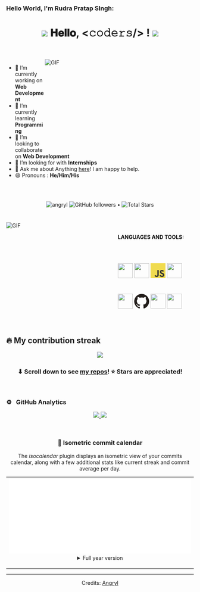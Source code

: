 ### Hello World, I'm Rudra Pratap SIngh:

<h1 align="center">
  <a target="_blank">
    <img src="earth.gif" width="24px" style="max-width:100%;">
  </a>
  𝐇𝐞𝐥𝐥𝐨, &lt;𝚌𝚘𝚍𝚎𝚛𝚜/&gt; !
  <a target="_blank">
    <img src="Hi.gif" width="40px" />
  </a>
</h1>

<br/>
<br/>
<a target="_blank">
  <img align="right" height="250" width="400" alt="GIF" src="https/code.gif">
</a>

- 🔭 I’m currently working on **Web Development**
- 🌱 I’m currently learning **Programming**
- 👯 I’m looking to collaborate on **Web Development**
- 🤔 I’m looking for with **Internships**
- 💬 Ask me about Anything [here](rudrapratap138@gmail.com)! I am happy to help.
- 😄 Pronouns : **He/Him/His**


<br/>
<br/>


<p align="center">  
  <img src="https://komarev.com/ghpvc/?username=angryl" alt="angryl" />
  <img alt="GitHub followers" src="https://img.shields.io/github/followers/angryl?label=Followers&style=social"> •   
  <img src="https://img.shields.io/github/stars/angryl?label=Stars" alt="Total Stars">
</p>




#

<a target="_blank"><img align="left" height="300" width="300" alt="GIF" src="github.gif"></a> <!--github cat-->
<br/>


**LANGUAGES AND TOOLS:**  


<br/>
<br/>
<!--<code><img height="40" width="40" src="https://blog.golang.org/go-brand/Go-Logo/SVG/Go-Logo_Blue.svg"></code>-->
<!--<code><img height="40" width="40" src="https://cdn.worldvectorlogo.com/logos/tailwindcss.svg"></code>-->
<!--<code><img height="40" width="40" src="https://cdn.iconscout.com/icon/free/png-512/saas-457964.png"></code>-->
<!--<code><img height="40" width="40" src="https://seeklogo.com/images/N/next-js-logo-8FCFF51DD2-seeklogo.com.png"></code>-->
<!--<code><img height="40" width="40" src="https://brandeps.com/logo-download/C/C-Sharp-logo-vector-01.svg"></code>-->
<!--<code><img height="40" width="40" src="https://www.flaticon.com/svg/static/icons/svg/1216/1216733.svg"></code>-->
<!--<code><img height="40" width="40" src="https://raw.githubusercontent.com/github/explore/80688e429a7d4ef2fca1e82350fe8e3517d3494d/topics/typescript/typescript.png"></code>-->
<!--<code><img height="40" width="40" src="https://raw.githubusercontent.com/github/explore/80688e429a7d4ef2fca1e82350fe8e3517d3494d/topics/firebase/firebase.png"></code>-->
<!--<code><img height="40" width="40" src="https://cdn.worldvectorlogo.com/logos/postgresql.svg"></code>-->
<!--<code><img height="40" width="40" src="https://raw.githubusercontent.com/reduxjs/redux/master/logo/logo.png"></code>-->
<!--<code><img height="40" width="40" src="https://encrypted-tbn0.gstatic.com/images?q=tbn:ANd9GcRT1PKsfJXnxOqnTRiIZ8VcdJDYBXD-qZnnpw&usqp=CAU"></code>-->
<!--<code><img height="40" width="40" src="https://raw.githubusercontent.com/github/explore/80688e429a7d4ef2fca1e82350fe8e3517d3494d/topics/angular/angular.png"></code>-->


<code><img height="40" width="40" src="https://cdn4.iconfinder.com/data/icons/logos-3/600/React.js_logo-512.png"></code>
<code><img height="40" width="40" src="https://cdn.iconscout.com/icon/free/png-256/css-131-722685.png"></code>
<code><img height="40" width="40" src="https://raw.githubusercontent.com/github/explore/80688e429a7d4ef2fca1e82350fe8e3517d3494d/topics/javascript/javascript.png"></code>
<code><img height="40" width="40" src="https://cdn.worldvectorlogo.com/logos/nodejs-icon.svg"></code>

#
<code><img height="40" width="40" src="https://upload.wikimedia.org/wikipedia/commons/thumb/3/3f/Git_icon.svg/1024px-Git_icon.svg.png"></code>
<code><img height="40" width="40" src="https://raw.githubusercontent.com/github/explore/80688e429a7d4ef2fca1e82350fe8e3517d3494d/topics/github-api/github-api.png"></code>
<code><img height="40" width="40" src="https://upload.wikimedia.org/wikipedia/commons/a/ab/Linux_Logo_in_Linux_Libertine_Font.svg"></code>
<code><img height="40" width="40" src="https://cdn.iconscout.com/icon/free/png-512/mongodb-3-1175138.png"></code>

<br/>

#
## 🔥 My contribution streak

<p align="center">
  <a href="https://github.com/angryl/github-readme-streak-stats">
    <img src="https://github-readme-streak-stats.herokuapp.com/?user=angryl#version2"/>
  </a>
</p>

<h3 align="center">⬇ Scroll down to see <a href="https://github.com/angryl?tab=repositories">my repos</a>! ⭐ Stars are appreciated!</h3>




<br/>

### ⚙️ &nbsp; GitHub Analytics

<p align="center">
<a href="https://github.com/angryl">
  <img height="180em" src="https://github-readme-stats-eight-theta.vercel.app/api?username=angryl&show_icons=true&theme=vue-light&include_all_commits=true&count_private=true" />
  <img height="180em" src="https://github-readme-stats-eight-theta.vercel.app/api/top-langs/?username=angryl&layout=compact&exclude_lang=java+r&theme=vue-light" />
</a>
</p>



<div align="center">


<br/>




### 📅 Isometric commit calendar

The *isocalendar* plugin displays an isometric view of your commits calendar, along with a few additional stats like current streak and commit average per day.

<table>
  <td align="center">
    <img src="https://github.com/lowlighter/lowlighter/blob/master/metrics.plugin.isocalendar.svg">
    <details><summary>Full year version</summary>
      <img src="https://github.com/lowlighter/lowlighter/blob/master/metrics.plugin.isocalendar.fullyear.svg">
    </details>
    <img width="900" height="1" alt="">
    
  </td>
</table>


------
Credits: [Angryl](https://github.com/angryl)
